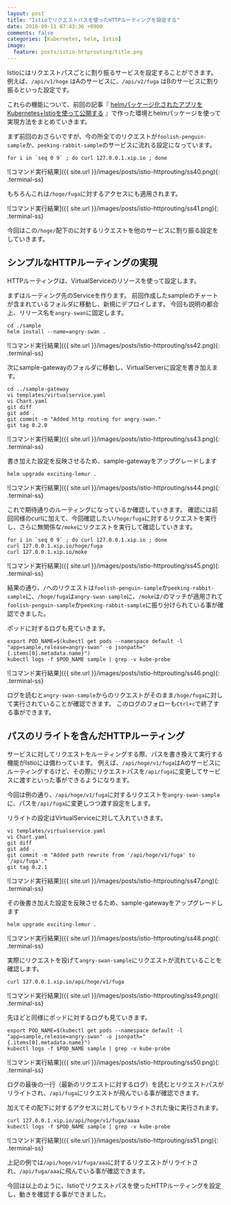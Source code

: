 ```yaml
---
layout: post
title: "Istioでリクエストパスを使ったHTTPルーティングを設定する"
date: 2018-09-11 07:43:36 +0900
comments: false
categories: [Kubernetes, helm, Istio]
image:
  feature: posts/istio-httprouting/title.png
---
```


Istioにはリクエストパスごとに割り振るサービスを設定することができます。
例えば、`/api/v1/hoge` はAのサービスに、`/api/v2/fuga` はBのサービスに割り振るといった設定です。

これらの機能について、前回の記事『 [helmパッケージ化されたアプリをKubernetes+Istioを使って公開する](http://xmllab.github.io/kubernetes/helm/istio/ci/cd/istio-with-helm/) 』で作った環境とhelmパッケージを使って実現方法をまとめていきます。

まず前回のおさらいですが、今の所全てのリクエストが`foolish-penguin-sample`か、`peeking-rabbit-sample`のサービスに流れる設定になっています。

```shell
for i in `seq 0 9` ; do curl 127.0.0.1.xip.io ; done
```

![コマンド実行結果]({{ site.url }}/images/posts/istio-httprouting/ss40.png){: .terminal-ss}


もちろんこれは`/hoge/fuga`に対するアクセスにも適用されます。

![コマンド実行結果]({{ site.url }}/images/posts/istio-httprouting/ss41.png){: .terminal-ss}

今回はこの`/hoge/`配下のに対するリクエストを他のサービスに割り振る設定をしていきます。


シンプルなHTTPルーティングの実現
--------

HTTPルーティングは、VirtualServiceのリソースを使って設定します。

まずはルーティング先のServiceを作ります。
前回作成したsampleのチャートが含まれているフォルダに移動し、新規にデプロイします。
今回も説明の都合上、リリース名を`angry-swan`に固定します。

```shell
cd ./sample
helm install --name=angry-swan .
```

![コマンド実行結果]({{ site.url }}/images/posts/istio-httprouting/ss42.png){: .terminal-ss}


次にsample-gatewayのフォルダに移動し、VirtualServerに設定を書き加えます。

```shell
cd ../sample-gateway
vi templates/virtualservice.yaml
vi Chart.yaml
git diff
git add .
git commit -m "Added http routing for angry-swan."
git tag 0.2.0
```

![コマンド実行結果]({{ site.url }}/images/posts/istio-httprouting/ss43.png){: .terminal-ss}


書き加えた設定を反映させるため、sample-gatewayをアップグレードします

```shell
helm upgrade exciting-lemur .
```

![コマンド実行結果]({{ site.url }}/images/posts/istio-httprouting/ss44.png){: .terminal-ss}


これで期待通りのルーティングになっているか確認していきます。
確認には前回同様のcurlに加えて、今回確認したい`/hoge/fuga`に対するリクエストを実行し、さらに無関係な`/moke`にリクエストを実行して確認していきます。

```shell
for i in `seq 0 9` ; do curl 127.0.0.1.xip.io ; done
curl 127.0.0.1.xip.io/hoge/fuga
curl 127.0.0.1.xip.io/moke
```

![コマンド実行結果]({{ site.url }}/images/posts/istio-httprouting/ss45.png){: .terminal-ss}


結果の通り、`/`へのリクエストは`foolish-penguin-sample`か`peeking-rabbit-sample`に、`/hoge/fuga`は`angry-swan-sample`に、`/moke`は`/`のマッチが適用されて`foolish-penguin-sample`か`peeking-rabbit-sample`に振り分けられている事が確認できました。

ポッドに対するログも見ていきます。

```shell
export POD_NAME=$(kubectl get pods --namespace default -l "app=sample,release=angry-swan" -o jsonpath="{.items[0].metadata.name}")
kubectl logs -f $POD_NAME sample | grep -v kube-probe
```

![コマンド実行結果]({{ site.url }}/images/posts/istio-httprouting/ss46.png){: .terminal-ss}


ログを読むと`angry-swan-sample`からのリクエストがそのまま`/hoge/fuga`に対して実行されていることが確認できます。
このログのフォローも`Ctrl+c`で終了する事ができます。


パスのリライトを含んだHTTPルーティング
-------

サービスに対してリクエストをルーティングする際、パスを書き換えて実行する機能がIstioには備わっています。
例えば、`/api/hoge/v1/fuga`はAのサービスにルーティングするけど、その際にリクエストパスを`/api/fuga`に変更してサービスに渡すといった事ができるようになります。

今回は例の通り、`/api/hoge/v1/fuga`に対するリクエストを`angry-swan-sample`に、パスを`/api/fuga`に変更しつつ渡す設定をします。

リライトの設定はVirtualServiceに対して入れていきます。

```shell
vi templates/virtualservice.yaml
vi Chart.yaml
git diff
git add .
git commit -m "Added path rewrite from '/api/hoge/v1/fuga' to '/api/fuga'."
git tag 0.2.1
```

![コマンド実行結果]({{ site.url }}/images/posts/istio-httprouting/ss47.png){: .terminal-ss}


その後書き加えた設定を反映させるため、sample-gatewayをアップグレードします

```shell
helm upgrade exciting-lemur .
```

![コマンド実行結果]({{ site.url }}/images/posts/istio-httprouting/ss48.png){: .terminal-ss}


実際にリクエストを投げて`angry-swan-sample`にリクエストが流れていることを確認します。

```
curl 127.0.0.1.xip.io/api/hoge/v1/fuga
```

![コマンド実行結果]({{ site.url }}/images/posts/istio-httprouting/ss49.png){: .terminal-ss}


先ほどと同様にポッドに対するログも見ていきます。

```shell
export POD_NAME=$(kubectl get pods --namespace default -l "app=sample,release=angry-swan" -o jsonpath="{.items[0].metadata.name}")
kubectl logs -f $POD_NAME sample | grep -v kube-probe
```

![コマンド実行結果]({{ site.url }}/images/posts/istio-httprouting/ss50.png){: .terminal-ss}


ログの最後の一行（最新のリクエストに対するログ）を読むとリクエストパスがリライトされ、`/api/fuga`にリクエストが飛んでいる事が確認できます。

加えてその配下に対するアクセスに対してもリライトされた後に実行されます。

```shell
curl 127.0.0.1.xip.io/api/hoge/v1/fuga/aaaa
kubectl logs -f $POD_NAME sample | grep -v kube-probe
```

![コマンド実行結果]({{ site.url }}/images/posts/istio-httprouting/ss51.png){: .terminal-ss}


上記の例では`/api/hoge/v1/fuga/aaa`に対するリクエストがリライトされ、`/api/fuga/aaa`に飛んでいる事が確認できます。


今回は以上のように、Istioでリクエストパスを使ったHTTPルーティングを設定し、動きを確認する事ができました。
